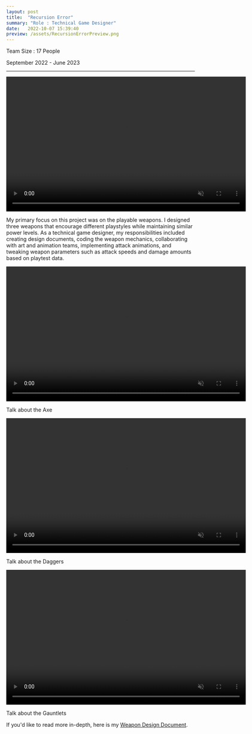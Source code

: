 ```yaml
---
layout: post
title:  "Recursion Error"
summary: "Role : Technical Game Designer"
date:   2022-10-07 15:39:40
preview: /assets/RecursionErrorPreview.png
---
```

Team Size : 17 People

September 2022 - June 2023
______________________________________________________________________________________________________________________________________________________________________________________________________________________________

<video width="640" height="360" controls autoplay muted>
  <source src="/assets/RecursionErrorVideos/RecursionError_Role.mp4" type="video/mp4">
</video>


My primary focus on this project was on the playable weapons. I designed three weapons that encourage different playstyles while maintaining similar power levels. As a technical game designer, my responsibilities included creating design documents, coding the weapon mechanics, collaborating with art and animation teams, implementing attack animations, and tweaking weapon parameters such as attack speeds and damage amounts based on playtest data. 

<video width="640" height="360" controls autoplay muted>
  <source src="/assets/RecursionErrorVideos/RecursionError_Axe.mp4" type="video/mp4">
</video>


Talk about the Axe

<video width="640" height="360" controls autoplay muted>
  <source src="/assets/RecursionErrorVideos/RecursionError_Daggers.mp4" type="video/mp4">
</video>


Talk about the Daggers

<video width="640" height="360" controls autoplay muted>
  <source src="/assets/RecursionErrorVideos/RecursionError_Gauntlets.mp4" type="video/mp4">
</video>


Talk about the Gauntlets


If you'd like to read more in-depth, here is my <a href="https://docs.google.com/document/d/1bT9IFHqPR0wT22lfVg5XTb69fw_1GM0wqV9EgFpAeLM/edit?usp=sharing"> Weapon Design Document</a>.
